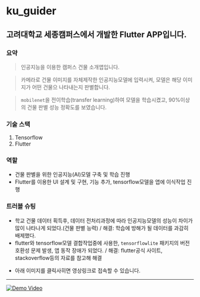 # ku_guider

## 고려대학교 세종캠퍼스에서 개발한 Flutter APP입니다.


### 요약
> 인공지능을 이용한 캠퍼스 건물 소개앱입니다.
 
> 카메라로 건물 이미지를 자체제작한 인공지능모델에 입력시켜, 모델은 해당 이미지가 어떤 건물으 나타내는지 판별합니다.

> `mobilenet`을 전이학습(transfer learning)하여 모델을 학습시켰고, 90%이상의 건물 판별 성능 정확도를 보였습니다.

### 기술 스택
1. Tensorflow
2. Flutter

### 역할
- 건물 판별을 위한 인공지능(AI)모델 구축 및 학습 진행
- Flutter를 이용한 UI 설계 및 구현, 기능 추가, tensorflow모델을 앱에 이식작업 진행

### 트러블 슈팅
- 학교 건물 데이터 획득후, 데이터 전처리과정에 따라 인공지능모델의 성능이 차이가 많이 나타나게 되었다.(건물 판별 능력) / 해결: 학습에 방해가 될 데이터를 과감히 배제했다.
- flutter와 tensorflow모델 결합작업중에 사용한, `tensorflowlite` 패키지의 버전 호환성 문제 발생, 앱 동작 장애가 되었다. / 해결: flutter공식 사이트, stackoverflow등의 자료를 참고해 해결


* 아래 이미지를 클릭사히면 영상링크로 접속할 수 있습니다.
 ___ 
 
[![Demo Video](https://img.youtube.com/vi/YgPFp3gZ2mo/0.jpg)](https://www.youtube.com/watch?v=YgPFp3gZ2mo&list=PLSVTDKPoVTAL8_sSf79vTE71pKdUAD7LF&index=1)
